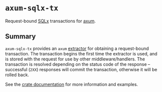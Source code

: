 # `axum-sqlx-tx`

Request-bound [SQLx](https://github.com/launchbadge/sqlx) transactions for [axum](https://github.com/tokio-rs/axum).

## Summary

`axum-sqlx-tx` provides an `axum` [extractor](https://docs.rs/axum/latest/axum/#extractors) for obtaining a request-bound transaction.
The transaction begins the first time the extractor is used, and is stored with the request for use by other middleware/handlers.
The transaction is resolved depending on the status code of the response – successful (`2XX`) responses will commit the transaction, otherwise it will be rolled back.

See the [crate documentation](https://docs.rs/axum-sqlx-tx) for more information and examples.

